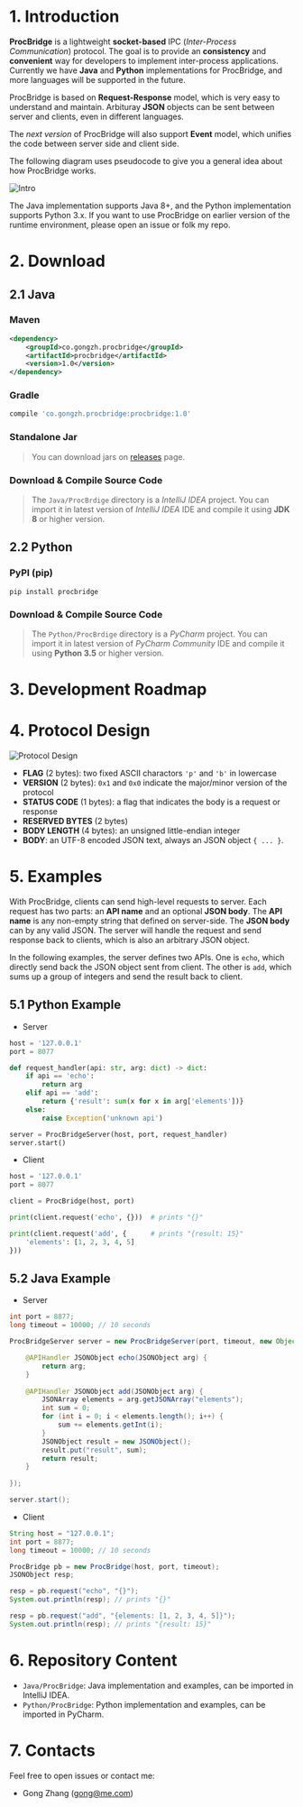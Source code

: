 # 1. Introduction

**ProcBridge** is a lightweight **socket-based** IPC (*Inter-Process Communication*) protocol. The goal is to provide an **consistency** and **convenient** way for developers to implement inter-process applications. Currently we have **Java** and **Python** implementations for ProcBridge, and more languages will be supported in the future.

ProcBridge is based on **Request-Response** model, which is very easy to understand and maintain. Arbituray **JSON** objects can be sent between server and clients, even in different languages.

The *next version* of ProcBridge will also support **Event** model, which unifies the code between server side and client side.

The following diagram uses pseudocode to give you a general idea about how ProcBridge works.

![Intro](https://github.com/gongzhang/proc-bridge/blob/master/Resources/Intro.png)

The Java implementation supports Java 8+, and the Python implementation supports Python 3.x. If you want to use ProcBridge on earlier version of the runtime environment, please open an issue or folk my repo.

# 2. Download

## 2.1 Java

### Maven

```xml
<dependency>
    <groupId>co.gongzh.procbridge</groupId>
    <artifactId>procbridge</artifactId>
    <version>1.0</version>
</dependency>
```

### Gradle

```gradle
compile 'co.gongzh.procbridge:procbridge:1.0'
```

### Standalone Jar

> You can download jars on [releases](https://github.com/gongzhang/proc-bridge/releases) page.

### Download & Compile Source Code

> The `Java/ProcBrdige` directory is a *IntelliJ IDEA* project. You can import it in latest version of *IntelliJ IDEA* IDE and compile it using **JDK 8** or higher version.

## 2.2 Python

### PyPI (pip)

```
pip install procbridge
```

### Download & Compile Source Code

> The `Python/ProcBrdige` directory is a *PyCharm* project. You can import it in latest version of *PyCharm Community* IDE and compile it using **Python 3.5** or higher version.


# 3. Development Roadmap

# 4. Protocol Design

![Protocol Design](https://github.com/gongzhang/proc-bridge/blob/master/Resources/Protocol.png)

- **FLAG** (2 bytes): two fixed ASCII charactors `'p'` and `'b'` in lowercase
- **VERSION** (2 bytes): `0x1` and `0x0` indicate the major/minor version of the protocol
- **STATUS CODE** (1 bytes): a flag that indicates the body is a request or response
- **RESERVED BYTES** (2 bytes)
- **BODY LENGTH** (4 bytes): an unsigned little-endian integer
- **BODY**: an UTF-8 encoded JSON text, always an JSON object `{ ... }`.

# 5. Examples

With ProcBridge, clients can send high-level requests to server. Each request has two parts: an **API name** and an optional **JSON body**. The **API name** is any non-empty string that defined on server-side. The **JSON body** can by any valid JSON. The server will handle the request and send response back to clients, which is also an arbitrary JSON object.

In the following examples, the server defines two APIs. One is `echo`, which directly send back the JSON object sent from client. The other is `add`, which sums up a group of integers and send the result back to client.

## 5.1 Python Example

- Server
```python
host = '127.0.0.1'
port = 8077

def request_handler(api: str, arg: dict) -> dict:
    if api == 'echo':
        return arg
    elif api == 'add':
        return {'result': sum(x for x in arg['elements'])}
    else:
        raise Exception('unknown api')

server = ProcBridgeServer(host, port, request_handler)
server.start()
```

- Client
```python
host = '127.0.0.1'
port = 8077

client = ProcBridge(host, port)

print(client.request('echo', {}))  # prints "{}"

print(client.request('add', {      # prints "{result: 15}"
    'elements': [1, 2, 3, 4, 5]
}))
```

## 5.2 Java Example

- Server
```java
int port = 8877;
long timeout = 10000; // 10 seconds

ProcBridgeServer server = new ProcBridgeServer(port, timeout, new Object() {

    @APIHandler JSONObject echo(JSONObject arg) {
        return arg;
    }
    
    @APIHandler JSONObject add(JSONObject arg) {
        JSONArray elements = arg.getJSONArray("elements");
        int sum = 0;
        for (int i = 0; i < elements.length(); i++) {
            sum += elements.getInt(i);
        }
        JSONObject result = new JSONObject();
        result.put("result", sum);
        return result;
    }
    
});

server.start();
```

- Client
```java
String host = "127.0.0.1";
int port = 8877;
long timeout = 10000; // 10 seconds

ProcBridge pb = new ProcBridge(host, port, timeout);
JSONObject resp;

resp = pb.request("echo", "{}");
System.out.println(resp); // prints "{}"

resp = pb.request("add", "{elements: [1, 2, 3, 4, 5]}");
System.out.println(resp); // prints "{result: 15}"
```

# 6. Repository Content

- `Java/ProcBridge`: Java implementation and examples, can be imported in IntelliJ IDEA.
- `Python/ProcBridge`: Python implementation and examples, can be imported in PyCharm.

# 7. Contacts

Feel free to open issues or contact me:

- Gong Zhang (gong@me.com)

